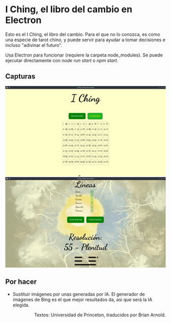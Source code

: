 # I Ching, el libro del cambio en Electron
<p>Esto es el I Ching, el libro del cambio. Para el que no lo conozca, es como una especie de tarot chino, y puede servir para ayudar a tomar decisiones e incluso "adivinar el futuro".</p>
<p>Usa Electron para funcionar (requiere la carpeta node_modules). Se puede ejecutar directamente con <i>node run start</i> o <i>npm start</i>.</p>

<h2>Capturas</h2>

<img src="capturas/captura-hexagramas.png">

<img src="capturas/captura-resolucion.png">

<h2>Por hacer</h2>
<ul>
  <li>Sustituir imágenes por unas generadas por IA. El generador de imágenes de Bing es el que mejor resultados da, así que será la IA elegida.</li>
</ul>

<p style="text-align:right">Textos: Universidad de Princeton, traducidos por Brian Arnold.</p>

